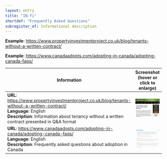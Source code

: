 ```yaml
---
layout: entry
title: "IN-fi"
shortdef: "Frequently Asked Questions"
subregister_of: Informational description
---
```


**Example**: <https://www.propertyinvestmentproject.co.uk/blog/tenants-without-a-written-contract/>

**Example**: <https://www.canadaadopts.com/adopting-in-canada/adopting-canada-faqs/>

<!-- details -->

<!-- START GENERATED SCREENSHOT GALLERY -->
<!--     NOTE: this screenshot gallery is automatically generated.       -->
<!--     Please avoid modifying it manually: any changes will be         -->
<!--     overwritten the next time the generation script is run.         -->
<table class="website-examples">
  <thead>
    <tr>
      <th class="website-examples-col-1">Information</th>
      <th class="website-examples-col-2">Screenshot (hover or click to enlarge)</th>
    </tr>
  </thead>
  <tbody>
    <tr>
      <td>
        <div class="img-url"><b>URL</b>: <a href="https://www.propertyinvestmentproject.co.uk/blog/tenants-without-a-written-contract/">https://www.propertyinvestmentproject.co.uk/blog/tenants-without-a-written-contract/</a></div>
        <div class="img-info"><b>Language</b>: English</div>
        <div class="img-info"><b>Description</b>: Information about tenancy without a written contract presented in Q&amp;A format</div>
      </td>
      <td><a href="../static/screenshots/IN-fi/www.propertyinvestmentproject.co.uk_blog_tenants-without-a-written-contract--2048x1536.png"><img class="thumbnail" src="../static/screenshots/IN-fi/www.propertyinvestmentproject.co.uk_blog_tenants-without-a-written-contract--2048x1536.png" alt="screenshot of www.propertyinvestmentproject.co.uk_blog_tenants-without-a-written-contract--2048x1536"></a></td>
    </tr>
    <tr>
      <td>
        <div class="img-url"><b>URL</b>: <a href="https://www.canadaadopts.com/adopting-in-canada/adopting-canada-faqs/">https://www.canadaadopts.com/adopting-in-canada/adopting-canada-faqs/</a></div>
        <div class="img-info"><b>Language</b>: English</div>
        <div class="img-info"><b>Description</b>: Frequently asked questions about adoption in Canada</div>
      </td>
      <td><a href="../static/screenshots/IN-fi/www.canadaadopts.com_adopting-in-canada_adopting-canada-faqs--2048x1536.png"><img class="thumbnail" src="../static/screenshots/IN-fi/www.canadaadopts.com_adopting-in-canada_adopting-canada-faqs--2048x1536.png" alt="screenshot of www.canadaadopts.com_adopting-in-canada_adopting-canada-faqs--2048x1536"></a></td>
    </tr>
  </tbody>
</table>
<!-- END GENERATED SCREENSHOT GALLERY -->
